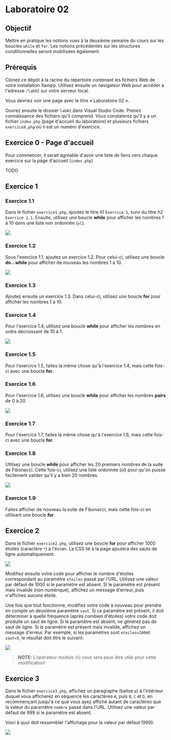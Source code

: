 # Laboratoire 02

## Objectif

Mettre en pratique les notions vues à la deuxième semaine du cours sur les boucles `while` et `for`. Les notions précédentes sur les structures conditionnelles seront mobilisées également.

## Prérequis

Clonez ce dépôt à la racine du répertoire contenant les fichiers Web de votre installation Xampp. Utilisez ensuite un navigateur Web pour accéder à l'adresse `/lab02` sur votre serveur local.

Vous devriez voir une page avec le titre « Laboratoire 02 ».

Ouvrez ensuite le dossier `lab02` dans Visual Studio Code. Prenez connaissance des fichiers qu'il comprend. Vous constaterez qu'il y a un fichier `index.php` (page d'accueil du laboratoire) et plusieurs fichiers `exerciceX.php` où `X` est un numéro d'exercice.

## Exercice 0 - Page d'accueil

Pour commencer, il serait agréable d'avoir une liste de liens vers chaque exercice sur la page d'accueil (`index.php`)

TODO

## Exercice 1

### Exercice 1.1

Dans le fichier `exercice1.php`, ajoutez le titre *h1* `Exercice 1`, suivi du titre *h2* `Exercice 1.1`. Ensuite, utilisez une boucle **while** pour afficher les nombres 1 à 10 dans une liste non ordonnée (`ul`).

![](images-readme/exercice1_1.png)

### Exercice 1.2

Sous l'exercice 1.1, ajoutez un exercice 1.2. Pour celui-ci, utilisez une boucle **do...while** pour afficher de nouveau les nombres 1 à 10.

![](images-readme/exercice1_2.png)

### Exercice 1.3

Ajoutez ensuite un exercice 1.3. Dans celui-ci, utilisez une boucle **for** pour afficher les nombres 1 à 10.

### Exercice 1.4

Pour l'exercice 1.4, utilisez une boucle **while** pour afficher les nombres en ordre décroissant de 10 à 1.

![](images-readme/exercice1_4.png)

### Exercice 1.5

Pour l'exercice 1.5, faites la même chose qu'à l'exercice 1.4, mais cette fois-ci avec une boucle **for**.

### Exercice 1.6

Pour l'exercice 1.6, utilisez une boucle **while** pour afficher les nombres **pairs** de 0 à 20.

![](images-readme/exercice1_6.png)

### Exercice 1.7

Pour l'exercice 1.7, faites la même chose qu'à l'exercice 1.6, mais cette fois-ci avec une boucle **for**.

### Exercice 1.8

Utilisez une boucle **while** pour afficher les 20 premiers nombres de la suite de Fibonacci. Cette fois-ci, utilisez une liste ordonnée (*ol*) pour qu'on puisse facilement valider qu'il y a bien 20 nombres.

![](images-readme/exercice1_8.png)

### Exercice 1.9

Faites afficher de nouveau la suite de Fibonacci, mais cette fois-ci en utilisant une boucle **for**.

## Exercice 2

Dans le fichier `exercice2.php`, utilisez une boucle **for** pour afficher 1000 étoiles (caractère `*`) à l'écran. Le CSS lié à la page ajoutera des sauts de ligne automatiquement.

![](images-readme/exercice2.png)

Modifiez ensuite votre code pour afficher le nombre d'étoiles correspondant au paramètre `etoiles` passé par l'URL. Utilisez une valeur par défaut de 1000 si le paramètre est absent. Si le paramètre est présent mais invalide (non numérique), affichez un message d'erreur, puis n'affichez aucune étoile.

Une fois que tout fonctionne, modifiez votre code à nouveau pour prendre en compte un deuxième paramètre `saut`. Si ce paramètre est présent, il doit déterminer à quelle fréquence (après combien d'étoiles) votre code doit produite un saut de ligne. Si le paramètre est absent, ne générez pas de saut de ligne. Si le paramètre est présent mais invalide, affichez un message d'erreur. Par exemple, si les paramètres sont `etoiles=100`et `saut=5`, le résultat doit être le suivant:

![](images-readme/exercice2_2.png)

> **NOTE:** L'opérateur modulo (`%`) vous sera peut-être utile pour cette modification!

## Exercice 3

Dans le fichier `exercice3.php`, affichez un paragraphe (balise `p`) à l'intérieur duquel vous afficherez en séquence les caractères `A`, puis `B`, `C` et `D`, en recommençant jusqu'à ce que vous ayez affiché autant de caractères que la valeur du paramètre `nombre` passé dans l'URL. Utilisez une valeur par défaut de 999 si le paramètre est absent.

Voici à quoi doit ressembler l'affichage pour la valeur par défaut (999):

![](images-readme/exercice3.png)


